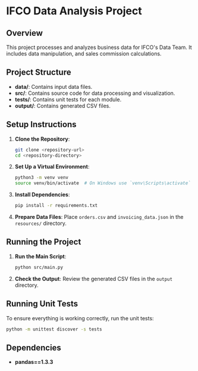 # IFCO Data Analysis Project

## Overview

This project processes and analyzes business data for IFCO's Data Team. It includes data manipulation, and sales commission calculations.

## Project Structure

- **data/**: Contains input data files.
- **src/**: Contains source code for data processing and visualization.
- **tests/**: Contains unit tests for each module.
- **output/**: Contains generated CSV files.

## Setup Instructions

1. **Clone the Repository**:
   ```bash
   git clone <repository-url>
   cd <repository-directory>
   ```

2. **Set Up a Virtual Environment**:
   ```bash
   python3 -m venv venv
   source venv/bin/activate  # On Windows use `venv\Scripts\activate`
   ```

3. **Install Dependencies**:
   ```bash
   pip install -r requirements.txt
   ```

4. **Prepare Data Files**: Place `orders.csv` and `invoicing_data.json` in the `resources/` directory.

## Running the Project

1. **Run the Main Script**:
   ```bash
   python src/main.py
   ```

2. **Check the Output**: Review the generated CSV files in the `output` directory.

## Running Unit Tests

To ensure everything is working correctly, run the unit tests:

```bash
python -m unittest discover -s tests
```

## Dependencies

- **pandas==1.3.3**
